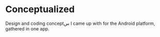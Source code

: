 # Conceptualized
Design and coding conceptس I came up with for the Android platform, gathered in one app.
